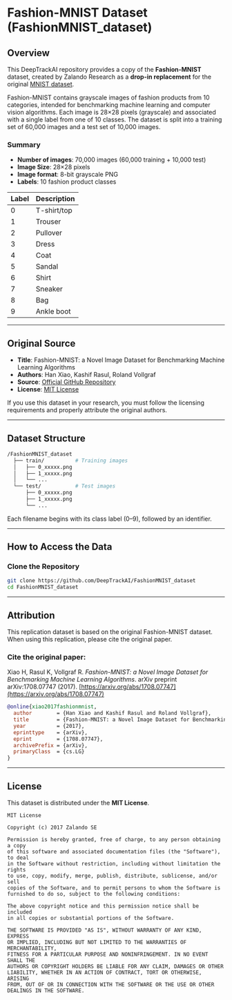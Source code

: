 # Fashion-MNIST Dataset (FashionMNIST_dataset)

## Overview

This DeepTrackAI repository provides a copy of the **Fashion-MNIST** dataset, created by Zalando Research as a **drop-in replacement** for the original [MNIST dataset](http://yann.lecun.com/exdb/mnist/).  

Fashion-MNIST contains grayscale images of fashion products 
from 10 categories, intended for benchmarking machine learning and computer vision algorithms. Each image is 28×28 pixels (grayscale) and associated with a single label from one of 10 classes. The dataset is split into a training set of 60,000 images and a test set of 10,000 images.

### Summary
- **Number of images**: 70,000 images (60,000 training + 10,000 test)  
- **Image Size**: 28×28 pixels
- **Image format**: 8-bit grayscale PNG
- **Labels**: 10 fashion product classes
  
| Label | Description |
|-------|-------------|
| 0     | T-shirt/top |
| 1     | Trouser     |
| 2     | Pullover    |
| 3     | Dress       |
| 4     | Coat        |
| 5     | Sandal      |
| 6     | Shirt       |
| 7     | Sneaker     |
| 8     | Bag         |
| 9     | Ankle boot  |

---

## Original Source

- **Title**: Fashion-MNIST: a Novel Image Dataset for Benchmarking Machine Learning Algorithms  
- **Authors**: Han Xiao, Kashif Rasul, Roland Vollgraf  
- **Source**: [Official GitHub Repository](https://github.com/zalandoresearch/fashion-mnist)  
- **License**: [MIT License](https://opensource.org/licenses/MIT)  

If you use this dataset in your research, you must follow the licensing requirements and properly attribute the original authors.

---

## Dataset Structure

```bash
/FashionMNIST_dataset  
  ├── train/          # Training images
  │   ├── 0_xxxxx.png
  │   ├── 1_xxxxx.png
  │   └── ...
  └── test/           # Test images
      ├── 0_xxxxx.png
      ├── 1_xxxxx.png
      └── ...
```

Each filename begins with its class label (0–9), followed by an identifier.

---

## How to Access the Data

### Clone the Repository
```bash
git clone https://github.com/DeepTrackAI/FashionMNIST_dataset
cd FashionMNIST_dataset
```

---

## Attribution

This replication dataset is based on the original Fashion-MNIST dataset. When using this replication, please cite the original paper.

### Cite the original paper:
Xiao H, Rasul K, Vollgraf R. *Fashion-MNIST: a Novel Image Dataset for Benchmarking Machine Learning Algorithms*. arXiv preprint arXiv:1708.07747 (2017). [https://arxiv.org/abs/1708.07747](https://arxiv.org/abs/1708.07747)

```bibtex
@online{xiao2017fashionmnist,
  author        = {Han Xiao and Kashif Rasul and Roland Vollgraf},
  title         = {Fashion-MNIST: a Novel Image Dataset for Benchmarking Machine Learning Algorithms},
  year          = {2017},
  eprinttype    = {arXiv},
  eprint        = {1708.07747},
  archivePrefix = {arXiv},
  primaryClass  = {cs.LG}
}
```

---

## License

This dataset is distributed under the **MIT License**.  

```
MIT License

Copyright (c) 2017 Zalando SE

Permission is hereby granted, free of charge, to any person obtaining a copy
of this software and associated documentation files (the "Software"), to deal
in the Software without restriction, including without limitation the rights
to use, copy, modify, merge, publish, distribute, sublicense, and/or sell
copies of the Software, and to permit persons to whom the Software is
furnished to do so, subject to the following conditions:

The above copyright notice and this permission notice shall be included
in all copies or substantial portions of the Software.

THE SOFTWARE IS PROVIDED "AS IS", WITHOUT WARRANTY OF ANY KIND, EXPRESS
OR IMPLIED, INCLUDING BUT NOT LIMITED TO THE WARRANTIES OF MERCHANTABILITY,
FITNESS FOR A PARTICULAR PURPOSE AND NONINFRINGEMENT. IN NO EVENT SHALL THE
AUTHORS OR COPYRIGHT HOLDERS BE LIABLE FOR ANY CLAIM, DAMAGES OR OTHER
LIABILITY, WHETHER IN AN ACTION OF CONTRACT, TORT OR OTHERWISE, ARISING
FROM, OUT OF OR IN CONNECTION WITH THE SOFTWARE OR THE USE OR OTHER
DEALINGS IN THE SOFTWARE.
```
